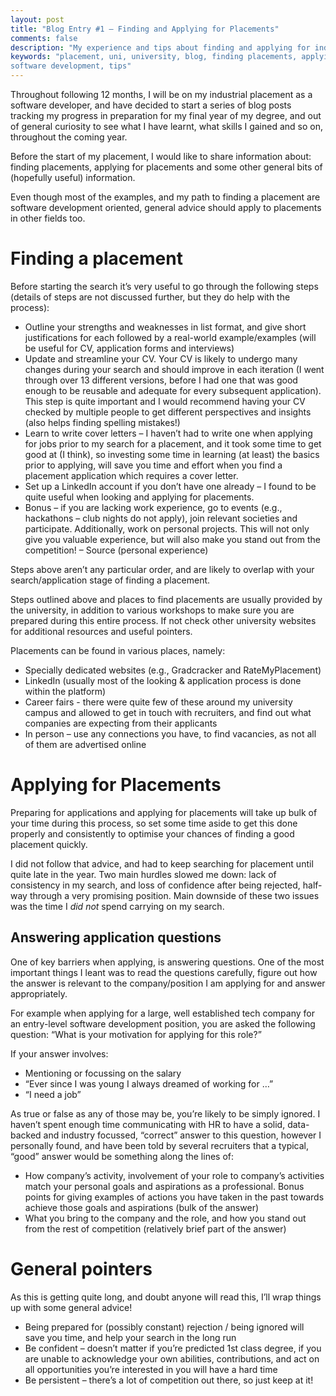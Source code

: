 ```yaml
---
layout: post
title: "Blog Entry #1 – Finding and Applying for Placements"
comments: false
description: "My experience and tips about finding and applying for industrial placements"
keywords: "placement, uni, university, blog, finding placements, applying for placements, internship, software engineering, 
software development, tips"
---
```


Throughout following 12 months, I will be on my industrial placement as a software developer, and have decided to start a series of 
blog posts tracking my progress in preparation for my final year of my degree, and out of general curiosity to see what I have learnt, 
what skills I gained and so on, throughout the coming year.

Before the start of my placement, I would like to share information about: finding placements, applying for placements and some other 
general bits of (hopefully useful) information.

Even though most of the examples, and my path to finding a placement are software development oriented, general advice should apply 
to placements in other fields too.

# Finding a placement
Before starting the search it’s very useful to go through the following steps (details of steps are not discussed further, but they do 
help with the process):

-	Outline your strengths and weaknesses in list format, and give short justifications for each followed by a real-world 
example/examples (will be useful for CV, application forms and interviews)
-	Update and streamline your CV. Your CV is likely to undergo many changes during your search and should improve in each iteration 
(I went through over 13 different versions, before I had one that was good enough to be reusable and adequate for every subsequent 
application). This step is quite important and I would recommend having your CV checked by multiple people to get different 
perspectives and insights (also helps finding spelling mistakes!)
-	Learn to write cover letters – I haven’t had to write one when applying for jobs prior to my search for a placement, and it took 
some time to get good at (I think), so investing some time in learning (at least) the basics prior to applying, will save you time 
and effort when you find a placement application which requires a cover letter.
-	Set up a LinkedIn account if you don’t have one already – I found to be quite useful when looking and applying for placements.
-	Bonus – if you are lacking work experience, go to events (e.g., hackathons – club nights do not apply), join relevant societies 
and participate. Additionally, work on personal projects. This will not only give you valuable experience, but will also make you 
stand out from the competition! – Source (personal experience)

Steps above aren’t any particular order, and are likely to overlap with your search/application stage of finding a placement. 

Steps outlined above and places to find placements are usually provided by the university, in addition to various workshops to make 
sure you are prepared during this entire process. If not check other university websites for additional resources and useful pointers.

Placements can be found in various places, namely:

-	Specially dedicated websites (e.g., Gradcracker and RateMyPlacement)
-	LinkedIn (usually most of the looking & application process is done within the platform)
-	Career fairs - there were quite few of these around my university campus and allowed to get in touch with recruiters, and find out 
what companies are expecting from their applicants
-	In person – use any connections you have, to find vacancies, as not all of them are advertised online

# Applying for Placements
Preparing for applications and applying for placements will take up bulk of your time during this process, so set some time aside to 
get this done properly and consistently to optimise your chances of finding a good placement quickly.

I did not follow that advice, and had to keep searching for placement until quite late in the year. Two main hurdles slowed me down: 
lack of consistency in my search, and loss of confidence after being rejected, half-way through a very promising position. Main 
downside of these two issues was the time I *did not* spend carrying on my search.

## Answering application questions
One of key barriers when applying, is answering questions. One of the most important things I leant was to read the questions 
carefully, figure out how the answer is relevant to the company/position I am applying for and answer appropriately.

For example when applying for a large, well established tech company for an entry-level software development position, you are asked 
the following question: “What is your motivation for applying for this role?”

If your answer involves:

-	Mentioning or focussing on the salary
-	“Ever since I was young I always dreamed of working for …”
-	“I need a job”

As true or false as any of those may be, you’re likely to be simply ignored. I haven’t spent enough time communicating with HR to 
have a solid, data-backed and industry focussed, “correct” answer to this question, however I personally found, and have been told 
by several recruiters that a typical, “good” answer would be something along the lines of:

-	How company’s activity, involvement of your role to company’s activities match your personal goals and aspirations as a professional. 
Bonus points for giving examples of actions you have taken in the past towards achieve those goals and aspirations (bulk of the answer)
-	What you bring to the company and the role, and how you stand out from the rest of competition (relatively brief part of the answer)

# General pointers
As this is getting quite long, and doubt anyone will read this, I’ll wrap things up with some general advice!

-	Being prepared for (possibly constant) rejection / being ignored will save you time, and help your search in the long run
-	Be confident – doesn’t matter if you’re predicted 1st class degree, if you are unable to acknowledge your own abilities, 
contributions, and act on all opportunities you’re interested in you will have a hard time
-	Be persistent – there’s a lot of competition out there, so just keep at it!
